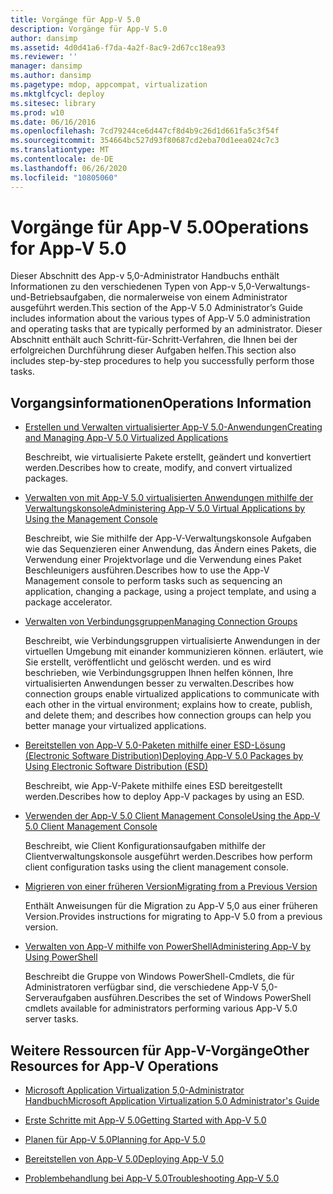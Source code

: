 ```yaml
---
title: Vorgänge für App-V 5.0
description: Vorgänge für App-V 5.0
author: dansimp
ms.assetid: 4d0d41a6-f7da-4a2f-8ac9-2d67cc18ea93
ms.reviewer: ''
manager: dansimp
ms.author: dansimp
ms.pagetype: mdop, appcompat, virtualization
ms.mktglfcycl: deploy
ms.sitesec: library
ms.prod: w10
ms.date: 06/16/2016
ms.openlocfilehash: 7cd79244ce6d447cf8d4b9c26d1d661fa5c3f54f
ms.sourcegitcommit: 354664bc527d93f80687cd2eba70d1eea024c7c3
ms.translationtype: MT
ms.contentlocale: de-DE
ms.lasthandoff: 06/26/2020
ms.locfileid: "10805060"
---
```

# <span data-ttu-id="ce0ac-103">Vorgänge für App-V 5.0</span><span class="sxs-lookup"><span data-stu-id="ce0ac-103">Operations for App-V 5.0</span></span>


<span data-ttu-id="ce0ac-104">Dieser Abschnitt des App-v 5,0-Administrator Handbuchs enthält Informationen zu den verschiedenen Typen von App-v 5,0-Verwaltungs-und-Betriebsaufgaben, die normalerweise von einem Administrator ausgeführt werden.</span><span class="sxs-lookup"><span data-stu-id="ce0ac-104">This section of the App-V 5.0 Administrator’s Guide includes information about the various types of App-V 5.0 administration and operating tasks that are typically performed by an administrator.</span></span> <span data-ttu-id="ce0ac-105">Dieser Abschnitt enthält auch Schritt-für-Schritt-Verfahren, die Ihnen bei der erfolgreichen Durchführung dieser Aufgaben helfen.</span><span class="sxs-lookup"><span data-stu-id="ce0ac-105">This section also includes step-by-step procedures to help you successfully perform those tasks.</span></span>

## <span data-ttu-id="ce0ac-106">Vorgangsinformationen</span><span class="sxs-lookup"><span data-stu-id="ce0ac-106">Operations Information</span></span>


-   [<span data-ttu-id="ce0ac-107">Erstellen und Verwalten virtualisierter App-V 5.0-Anwendungen</span><span class="sxs-lookup"><span data-stu-id="ce0ac-107">Creating and Managing App-V 5.0 Virtualized Applications</span></span>](creating-and-managing-app-v-50-virtualized-applications.md)

    <span data-ttu-id="ce0ac-108">Beschreibt, wie virtualisierte Pakete erstellt, geändert und konvertiert werden.</span><span class="sxs-lookup"><span data-stu-id="ce0ac-108">Describes how to create, modify, and convert virtualized packages.</span></span>

-   [<span data-ttu-id="ce0ac-109">Verwalten von mit App-V 5.0 virtualisierten Anwendungen mithilfe der Verwaltungskonsole</span><span class="sxs-lookup"><span data-stu-id="ce0ac-109">Administering App-V 5.0 Virtual Applications by Using the Management Console</span></span>](administering-app-v-50-virtual-applications-by-using-the-management-console.md)

    <span data-ttu-id="ce0ac-110">Beschreibt, wie Sie mithilfe der App-V-Verwaltungskonsole Aufgaben wie das Sequenzieren einer Anwendung, das Ändern eines Pakets, die Verwendung einer Projektvorlage und die Verwendung eines Paket Beschleunigers ausführen.</span><span class="sxs-lookup"><span data-stu-id="ce0ac-110">Describes how to use the App-V Management console to perform tasks such as sequencing an application, changing a package, using a project template, and using a package accelerator.</span></span>

-   [<span data-ttu-id="ce0ac-111">Verwalten von Verbindungsgruppen</span><span class="sxs-lookup"><span data-stu-id="ce0ac-111">Managing Connection Groups</span></span>](managing-connection-groups.md)

    <span data-ttu-id="ce0ac-112">Beschreibt, wie Verbindungsgruppen virtualisierte Anwendungen in der virtuellen Umgebung mit einander kommunizieren können. erläutert, wie Sie erstellt, veröffentlicht und gelöscht werden. und es wird beschrieben, wie Verbindungsgruppen Ihnen helfen können, Ihre virtualisierten Anwendungen besser zu verwalten.</span><span class="sxs-lookup"><span data-stu-id="ce0ac-112">Describes how connection groups enable virtualized applications to communicate with each other in the virtual environment; explains how to create, publish, and delete them; and describes how connection groups can help you better manage your virtualized applications.</span></span>

-   [<span data-ttu-id="ce0ac-113">Bereitstellen von App-V 5.0-Paketen mithilfe einer ESD-Lösung (Electronic Software Distribution)</span><span class="sxs-lookup"><span data-stu-id="ce0ac-113">Deploying App-V 5.0 Packages by Using Electronic Software Distribution (ESD)</span></span>](deploying-app-v-50-packages-by-using-electronic-software-distribution--esd-.md)

    <span data-ttu-id="ce0ac-114">Beschreibt, wie App-V-Pakete mithilfe eines ESD bereitgestellt werden.</span><span class="sxs-lookup"><span data-stu-id="ce0ac-114">Describes how to deploy App-V packages by using an ESD.</span></span>

-   [<span data-ttu-id="ce0ac-115">Verwenden der App-V 5.0 Client Management Console</span><span class="sxs-lookup"><span data-stu-id="ce0ac-115">Using the App-V 5.0 Client Management Console</span></span>](using-the-app-v-50-client-management-console.md)

    <span data-ttu-id="ce0ac-116">Beschreibt, wie Client Konfigurationsaufgaben mithilfe der Clientverwaltungskonsole ausgeführt werden.</span><span class="sxs-lookup"><span data-stu-id="ce0ac-116">Describes how perform client configuration tasks using the client management console.</span></span>

-   [<span data-ttu-id="ce0ac-117">Migrieren von einer früheren Version</span><span class="sxs-lookup"><span data-stu-id="ce0ac-117">Migrating from a Previous Version</span></span>](migrating-from-a-previous-version-app-v-50.md)

    <span data-ttu-id="ce0ac-118">Enthält Anweisungen für die Migration zu App-V 5,0 aus einer früheren Version.</span><span class="sxs-lookup"><span data-stu-id="ce0ac-118">Provides instructions for migrating to App-V 5.0 from a previous version.</span></span>

-   [<span data-ttu-id="ce0ac-119">Verwalten von App-V mithilfe von PowerShell</span><span class="sxs-lookup"><span data-stu-id="ce0ac-119">Administering App-V by Using PowerShell</span></span>](administering-app-v-by-using-powershell.md)

    <span data-ttu-id="ce0ac-120">Beschreibt die Gruppe von Windows PowerShell-Cmdlets, die für Administratoren verfügbar sind, die verschiedene App-V 5,0-Serveraufgaben ausführen.</span><span class="sxs-lookup"><span data-stu-id="ce0ac-120">Describes the set of Windows PowerShell cmdlets available for administrators performing various App-V 5.0 server tasks.</span></span>






## <span data-ttu-id="ce0ac-121">Weitere Ressourcen für App-V-Vorgänge</span><span class="sxs-lookup"><span data-stu-id="ce0ac-121">Other Resources for App-V Operations</span></span>


-   [<span data-ttu-id="ce0ac-122">Microsoft Application Virtualization 5,0-Administrator Handbuch</span><span class="sxs-lookup"><span data-stu-id="ce0ac-122">Microsoft Application Virtualization 5.0 Administrator's Guide</span></span>](microsoft-application-virtualization-50-administrators-guide.md)

-   [<span data-ttu-id="ce0ac-123">Erste Schritte mit App-V 5.0</span><span class="sxs-lookup"><span data-stu-id="ce0ac-123">Getting Started with App-V 5.0</span></span>](getting-started-with-app-v-50--rtm.md)

-   [<span data-ttu-id="ce0ac-124">Planen für App-V 5.0</span><span class="sxs-lookup"><span data-stu-id="ce0ac-124">Planning for App-V 5.0</span></span>](planning-for-app-v-50-rc.md)

-   [<span data-ttu-id="ce0ac-125">Bereitstellen von App-V 5.0</span><span class="sxs-lookup"><span data-stu-id="ce0ac-125">Deploying App-V 5.0</span></span>](deploying-app-v-50.md)

-   [<span data-ttu-id="ce0ac-126">Problembehandlung bei App-V 5.0</span><span class="sxs-lookup"><span data-stu-id="ce0ac-126">Troubleshooting App-V 5.0</span></span>](troubleshooting-app-v-50.md)

 

 





